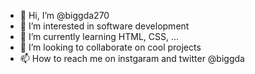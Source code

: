 - 👋 Hi, I’m @biggda270
- 👀 I’m interested in software development
- 🌱 I’m currently learning HTML, CSS, ...
- 💞️ I’m looking to collaborate on cool projects
- 📫 How to reach me on instgaram and twitter @biggda

<!---
biggda270/biggda270 is a ✨ special ✨ repository because its `README.md` (this file) appears on your GitHub profile.
You can click the Preview link to take a look at your changes.
--->
